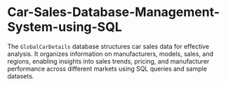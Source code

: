# Car-Sales-Database-Management-System-using-SQL
The `GlobalCarDetails` database structures car sales data for effective analysis. It organizes information on manufacturers, models, sales, and regions, enabling insights into sales trends, pricing, and manufacturer performance across different markets using SQL queries and sample datasets.
